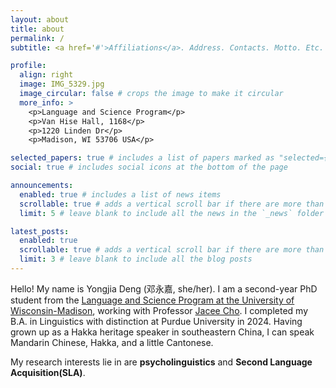 ```yaml
---
layout: about
title: about
permalink: /
subtitle: <a href='#'>Affiliations</a>. Address. Contacts. Motto. Etc.

profile:
  align: right
  image: IMG_5329.jpg
  image_circular: false # crops the image to make it circular
  more_info: >
    <p>Language and Science Program</p>
    <p>Van Hise Hall, 1168</p>
    <p>1220 Linden Dr</p>
    <p>Madison, WI 53706 USA</p>

selected_papers: true # includes a list of papers marked as "selected={true}"
social: true # includes social icons at the bottom of the page

announcements:
  enabled: true # includes a list of news items
  scrollable: true # adds a vertical scroll bar if there are more than 3 news items
  limit: 5 # leave blank to include all the news in the `_news` folder

latest_posts:
  enabled: true
  scrollable: true # adds a vertical scroll bar if there are more than 3 new posts items
  limit: 3 # leave blank to include all the blog posts
---
```



Hello! My name is Yongjia Deng (邓永嘉, she/her). 
I am a second-year PhD student from the [Language and Science Program at the University of Wisconsin-Madison](https://langsci.wisc.edu), working with Professor [Jacee Cho](https://langsci.wisc.edu/staff/jacee-cho/). I completed my B.A. in Linguistics with distinction at Purdue University in 2024. Having grown up as a Hakka heritage speaker in southeastern China, I can speak Mandarin Chinese, Hakka, and a little Cantonese.

My research interests lie in are **psycholinguistics** and **Second Language Acquisition(SLA)**.

